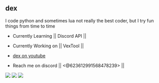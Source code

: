 ## dex
I code python and sometimes lua
not really the best coder, but I try fun 
things from time to time

- Currently Learning || Discord API ||
- Currently Working on || VexTool ||
- [dex on youtube](https://www.youtube.com/channel/UCaEg8bVgAJbVqglXbwulyWw)

- Reach me on discord || <@623612991568478239> ||
<img src="https://discord.c99.nl/widget/theme-1/623612991568478239.png">
<img src="https://github-readme-stats.vercel.app/api?username=im-dexx&&show_icons=true&title_color=ffffff&icon_color=bb2acf&text_color=daf7dc&bg_color=151515">
<img src="https://github-readme-stats.vercel.app/api/top-langs/?username=im-dexx&theme=radical">
